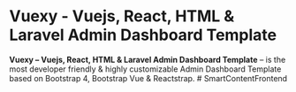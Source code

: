 # Vuexy - Vuejs, React, HTML & Laravel Admin Dashboard Template

**Vuexy – Vuejs, React, HTML & Laravel Admin Dashboard Template** – is the most developer friendly & highly customizable Admin Dashboard Template based on Bootstrap 4, Bootstrap Vue & Reactstrap.
#   S m a r t C o n t e n t F r o n t e n d  
 